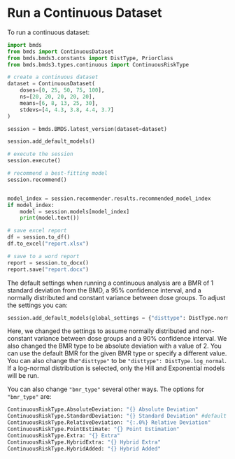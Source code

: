# Run a Continuous Dataset 

To run a continuous dataset:

```python
import bmds
from bmds import ContinuousDataset
from bmds.bmds3.constants import DistType, PriorClass
from bmds.bmds3.types.continuous import ContinuousRiskType

# create a continuous dataset
dataset = ContinuousDataset(
    doses=[0, 25, 50, 75, 100],
    ns=[20, 20, 20, 20, 20],
    means=[6, 8, 13, 25, 30],
    stdevs=[4, 4.3, 3.8, 4.4, 3.7]
)

session = bmds.BMDS.latest_version(dataset=dataset)

session.add_default_models()

# execute the session
session.execute()

# recommend a best-fitting model
session.recommend()


model_index = session.recommender.results.recommended_model_index
if model_index:
    model = session.models[model_index]
    print(model.text())

# save excel report
df = session.to_df()
df.to_excel("report.xlsx")

# save to a word report
report = session.to_docx()
report.save("report.docx")
```

The default settings when running a continuous analysis are a BMR of 1 standard deviation from the BMD, a 95% confidence interval, and a normally distributed and constant variance between dose groups. To adjust the settings you can:

```python
session.add_default_models(global_settings = {"disttype": DistType.normal_ncv, "bmr_type": ContinuousRiskType.AbsoluteDeviation, "bmr": 2, "alpha": 0.1})
```

Here, we changed the settings to assume normally distributed and non-constant variance between dose groups and a 90% confidence interval. We also changed the BMR type to be absolute deviation with a value of 2. You can use the default BMR for the given BMR type or specify a different value. You can also change the```"disttype"``` to be ```"disttype": DistType.log_normal```. If a log-normal distribution is selected, only the Hill and Exponential models will be run.

You can also change ```"bmr_type"``` several other ways. The options for ```"bmr_type"``` are:

```python
ContinuousRiskType.AbsoluteDeviation: "{} Absolute Deviation" 
ContinuousRiskType.StandardDeviation: "{} Standard Deviation" #default
ContinuousRiskType.RelativeDeviation: "{:.0%} Relative Deviation"
ContinuousRiskType.PointEstimate: "{} Point Estimation"
ContinuousRiskType.Extra: "{} Extra"
ContinuousRiskType.HybridExtra: "{} Hybrid Extra"
ContinuousRiskType.HybridAdded: "{} Hybrid Added"
```
 
